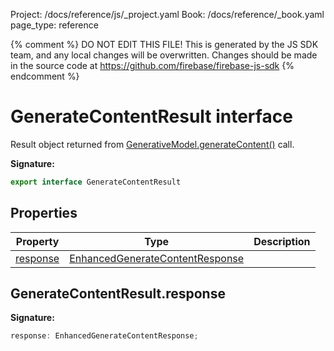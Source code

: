 Project: /docs/reference/js/_project.yaml
Book: /docs/reference/_book.yaml
page_type: reference

{% comment %}
DO NOT EDIT THIS FILE!
This is generated by the JS SDK team, and any local changes will be
overwritten. Changes should be made in the source code at
https://github.com/firebase/firebase-js-sdk
{% endcomment %}

# GenerateContentResult interface
Result object returned from [GenerativeModel.generateContent()](./ai.generativemodel.md#generativemodelgeneratecontent) call.

<b>Signature:</b>

```typescript
export interface GenerateContentResult 
```

## Properties

|  Property | Type | Description |
|  --- | --- | --- |
|  [response](./ai.generatecontentresult.md#generatecontentresultresponse) | [EnhancedGenerateContentResponse](./ai.enhancedgeneratecontentresponse.md#enhancedgeneratecontentresponse_interface) |  |

## GenerateContentResult.response

<b>Signature:</b>

```typescript
response: EnhancedGenerateContentResponse;
```
